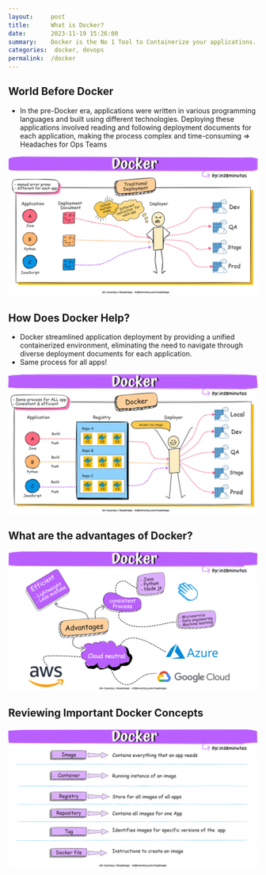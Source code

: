 ```yaml
---
layout:     post
title:      What is Docker?
date:       2023-11-19 15:26:00
summary:    Docker is the No 1 Tool to Containerize your applications. Learning Docker would help you streamline your deployment processes and experiment easily with new frameworks and tools.
categories:  docker, devops
permalink:  /docker
---
```


## World Before Docker

 - In the pre-Docker era, applications were written in various programming languages and built using different technologies. Deploying these applications involved reading and following deployment documents for each application, making the process complex and time-consuming => Headaches for Ops Teams

![Image](/images/docker-world-before-docker-00.gif "World Before Docker")

## How Does Docker Help?

- Docker streamlined application deployment by providing a unified containerized environment, eliminating the need to navigate through diverse deployment documents for each application.
- Same process for all apps!

![Image](/images/docker-how-does-docker-help-01.gif "How does Docker Help?")

## What are the advantages of Docker?

![Image](/images/docker-advantages-of-docker-02.gif "Advantages of Docker")

## Reviewing Important Docker Concepts

![Image](/images/docker-important-docker-cocept-03.gif "Important Docker Concepts")
